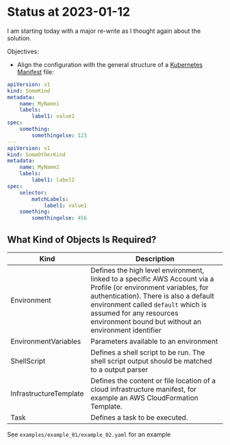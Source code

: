 # Status at 2023-01-12

I am starting today with a major re-write as I thought again about the solution.

Objectives:

* Align the configuration with the general structure of a [Kubernetes Manifest](https://kubernetes.io/docs/concepts/overview/working-with-objects/kubernetes-objects/) file:

```yaml
apiVersion: v1
kind: SomeKind
metadata:
    name: MyName1
    labels:
        label1: value1
spec:
    something:
        somethingelse: 123
---
apiVersion: v1
kind: SomeOtherKind
metadata:
    name: MyName2
    labels:
        label1: label2
spec:
    selector:
        matchLabels:
            label1: value1
    something:
        somethingelse: 456
```

## What Kind of Objects Is Required?

| Kind                      | Description                                                                                                                                                                                                                                                                        |
|---------------------------|------------------------------------------------------------------------------------------------------------------------------------------------------------------------------------------------------------------------------------------------------------------------------------|
| Environment               | Defines the high level environment, linked to a specific AWS Account via a Profile (or environment variables, for authentication). There is also a default environment called `default` which is assumed for any resources environment bound but without an environment identifier |
| EnvironmentVariables      | Parameters available to an environment                                                                                                                                                                                                                                             |
| ShellScript               | Defines a shell script to be run. The shell script output should be matched to a output parser                                                                                                                                                                                     |
| InfrastructureTemplate    | Defines the content or file location of a cloud infrastructure manifest, for example an AWS CloudFormation Template.                                                                                                                                                               |
| Task                      | Defines a task to be executed.                                                                                                                                                                                                                                                     |

See `examples/example_01/example_02.yaml` for an example
